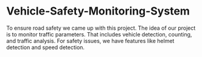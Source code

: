 # Vehicle-Safety-Monitoring-System
To ensure road safety we came up with this project. The idea of our project is to monitor traffic parameters.​ That includes vehicle detection, counting, and traffic analysis.​  For safety issues, we have features like helmet detection and speed detection. ​
